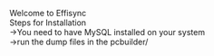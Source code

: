Welcome to Effisync  
Steps for Installation  
->You need to have MySQL installed on your system  
->run the dump files in the pcbuilder/
